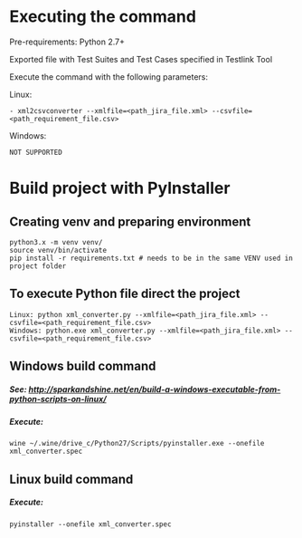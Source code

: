 # __Executing the command__

Pre-requirements: Python 2.7+

Exported file with Test Suites and Test Cases specified in Testlink Tool

Execute the command with the following parameters:

Linux:

    - xml2csvconverter --xmlfile=<path_jira_file.xml> --csvfile=<path_requirement_file.csv>

Windows:

    NOT SUPPORTED

# __Build project with PyInstaller__

## Creating venv and preparing environment
    python3.x -m venv venv/
    source venv/bin/activate
    pip install -r requirements.txt # needs to be in the same VENV used in project folder
    
## To execute Python file direct the project
    Linux: python xml_converter.py --xmlfile=<path_jira_file.xml> --csvfile=<path_requirement_file.csv>
    Windows: python.exe xml_converter.py --xmlfile=<path_jira_file.xml> --csvfile=<path_requirement_file.csv>

## Windows build command
##### See: http://sparkandshine.net/en/build-a-windows-executable-from-python-scripts-on-linux/
##### Execute:
    wine ~/.wine/drive_c/Python27/Scripts/pyinstaller.exe --onefile xml_converter.spec

## Linux build command
##### Execute:
    pyinstaller --onefile xml_converter.spec
